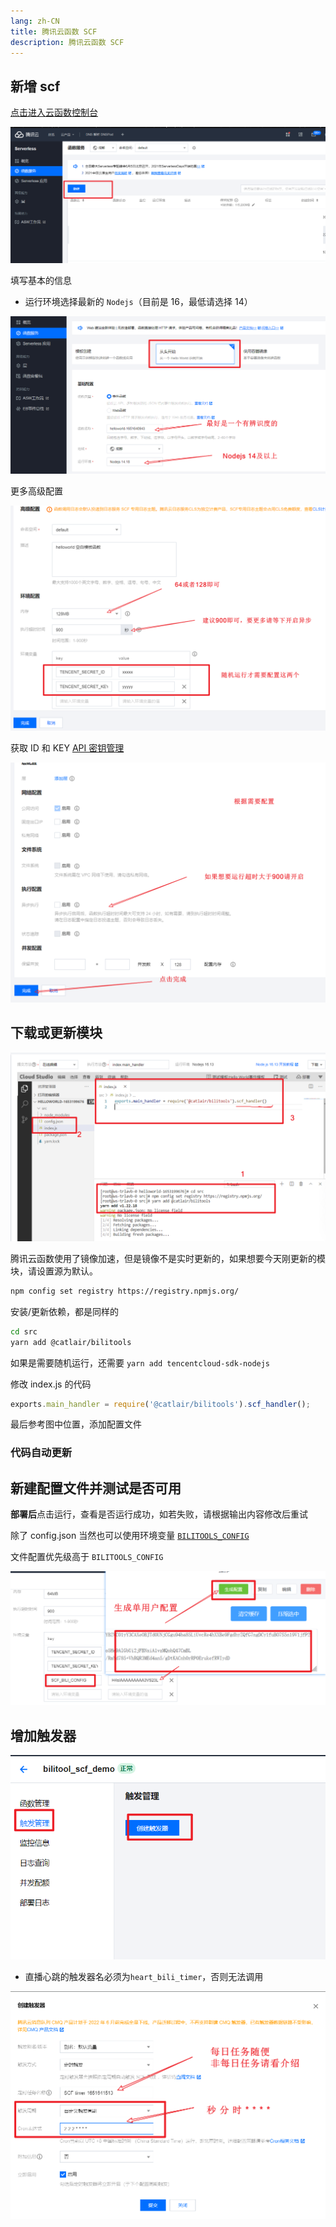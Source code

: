 ```yaml
---
lang: zh-CN
title: 腾讯云函数 SCF
description: 腾讯云函数 SCF
---
```


## 新增 scf

[点击进入云函数控制台](https://console.cloud.tencent.com/scf)

![Snipaste_2021-05-23_14-37-50](/images/119252529-6ca84400-bbdf-11eb-98e2-5bd87f3717ff.png)

填写基本的信息

- 运行环境选择最新的 `Nodejs`（目前是 16，最低请选择 14）

![SCF基础配置](/images/scf-base-config.png)

更多高级配置

![image](/images/119252605-cd378100-bbdf-11eb-85a6-ca6aa97ea445.png)

获取 ID 和 KEY [API 密钥管理](https://console.cloud.tencent.com/cam/capi)

![image](/images/119252627-e4766e80-bbdf-11eb-9c53-359877711c20.png)

## 下载或更新模块

![下载或更新模块](/images/scf-npm.png)

腾讯云函数使用了镜像加速，但是镜像不是实时更新的，如果想要今天刚更新的模块，请设置源为默认。

```bash
npm config set registry https://registry.npmjs.org/
```

安装/更新依赖，都是同样的

```bash
cd src
yarn add @catlair/bilitools
```

如果是需要随机运行，还需要 `yarn add tencentcloud-sdk-nodejs`

修改 index.js 的代码

```javascript
exports.main_handler = require('@catlair/bilitools').scf_handler();
```

最后参考图中位置，添加配置文件

### 代码自动更新

<ServerlessCommon/>

## 新建配置文件并测试是否可用

**部署后**点击运行，查看是否运行成功，如若失败，请根据输出内容修改后重试

除了 config.json 当然也可以使用环境变量 [`BILITOOLS_CONFIG`](../config/env.md)

文件配置优先级高于 `BILITOOLS_CONFIG`

![bili-scf-config](/images/bili-scf-config.png)

## 增加触发器

![create-trigger](/images/create-trigger.png)

- 直播心跳的触发器名必须为`heart_bili_timer`，否则无法调用

![create-trigger](/images/scf-trigger-config.png)
